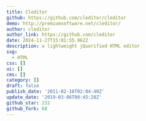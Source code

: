 ```yaml
---
title: Cleditor
github: https://github.com/cleditor/cleditor
demo: http://premiumsoftware.net/cleditor/
author: cleditor
author_link: https://github.com/cleditor
date: 2024-11-27T15:01:55.962Z
description: a lightweight jQuerified HTML editor
ssg:
  - HTML
css: []
ui: []
cms: []
category: []
draft: false
publish_date: '2011-02-18T02:04:40Z'
update_date: '2019-03-06T00:45:28Z'
github_star: 232
github_fork: 68
---
```

